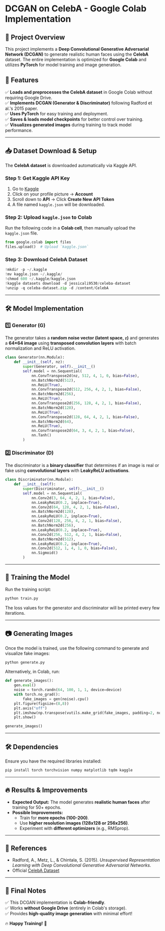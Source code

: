 # DCGAN on CelebA - Google Colab Implementation

## 📌 Project Overview
This project implements a **Deep Convolutional Generative Adversarial Network (DCGAN)** to generate realistic human faces using the **CelebA** dataset. The entire implementation is optimized for **Google Colab** and utilizes **PyTorch** for model training and image generation.

## 🚀 Features
✅ **Loads and preprocesses the CelebA dataset** in Google Colab without requiring Google Drive.  
✅ **Implements DCGAN (Generator & Discriminator)** following Radford et al.'s 2015 paper.  
✅ **Uses PyTorch** for easy training and deployment.  
✅ **Saves & loads model checkpoints** for better control over training.  
✅ **Visualizes generated images** during training to track model performance.  

---

## 📥 Dataset Download & Setup
The **CelebA dataset** is downloaded automatically via Kaggle API.

### **Step 1: Get Kaggle API Key**
1. Go to [Kaggle](https://www.kaggle.com/)
2. Click on your profile picture → **Account**
3. Scroll down to **API** → Click **Create New API Token**
4. A file named `kaggle.json` will be downloaded.

### **Step 2: Upload `kaggle.json` to Colab**
Run the following code in a **Colab cell**, then manually upload the `kaggle.json` file.
```python
from google.colab import files
files.upload()  # Upload `kaggle.json`
```

### **Step 3: Download CelebA Dataset**
```python
!mkdir -p ~/.kaggle
!mv kaggle.json ~/.kaggle/
!chmod 600 ~/.kaggle/kaggle.json
!kaggle datasets download -d jessicali9530/celeba-dataset
!unzip -q celeba-dataset.zip -d /content/CelebA
```

---

## 🛠 Model Implementation
### **1️⃣ Generator (G)**
The generator takes a **random noise vector (latent space, `z`)** and generates a **64×64 image** using **transposed convolution layers** with batch normalization and ReLU activation.

```python
class Generator(nn.Module):
    def __init__(self, nz):
        super(Generator, self).__init__()
        self.model = nn.Sequential(
            nn.ConvTranspose2d(nz, 512, 4, 1, 0, bias=False),
            nn.BatchNorm2d(512),
            nn.ReLU(True),
            nn.ConvTranspose2d(512, 256, 4, 2, 1, bias=False),
            nn.BatchNorm2d(256),
            nn.ReLU(True),
            nn.ConvTranspose2d(256, 128, 4, 2, 1, bias=False),
            nn.BatchNorm2d(128),
            nn.ReLU(True),
            nn.ConvTranspose2d(128, 64, 4, 2, 1, bias=False),
            nn.BatchNorm2d(64),
            nn.ReLU(True),
            nn.ConvTranspose2d(64, 3, 4, 2, 1, bias=False),
            nn.Tanh()
        )
```

### **2️⃣ Discriminator (D)**
The discriminator is a **binary classifier** that determines if an image is real or fake using **convolutional layers** with **LeakyReLU activations**.

```python
class Discriminator(nn.Module):
    def __init__(self):
        super(Discriminator, self).__init__()
        self.model = nn.Sequential(
            nn.Conv2d(3, 64, 4, 2, 1, bias=False),
            nn.LeakyReLU(0.2, inplace=True),
            nn.Conv2d(64, 128, 4, 2, 1, bias=False),
            nn.BatchNorm2d(128),
            nn.LeakyReLU(0.2, inplace=True),
            nn.Conv2d(128, 256, 4, 2, 1, bias=False),
            nn.BatchNorm2d(256),
            nn.LeakyReLU(0.2, inplace=True),
            nn.Conv2d(256, 512, 4, 2, 1, bias=False),
            nn.BatchNorm2d(512),
            nn.LeakyReLU(0.2, inplace=True),
            nn.Conv2d(512, 1, 4, 1, 0, bias=False),
            nn.Sigmoid()
        )
```

---

## 🎯 Training the Model
Run the training script:
```python
python train.py
```
The loss values for the generator and discriminator will be printed every few iterations.

---

## 📷 Generating Images
Once the model is trained, use the following command to generate and visualize fake images:
```python
python generate.py
```
Alternatively, in Colab, run:
```python
def generate_images():
    gen.eval()
    noise = torch.randn(64, 100, 1, 1, device=device)
    with torch.no_grad():
        fake_images = gen(noise).cpu()
    plt.figure(figsize=(8,8))
    plt.axis("off")
    plt.imshow(np.transpose(vutils.make_grid(fake_images, padding=2, normalize=True), (1,2,0)))
    plt.show()

generate_images()
```

---

## 🛠 Dependencies
Ensure you have the required libraries installed:
```bash
pip install torch torchvision numpy matplotlib tqdm kaggle
```

---

## 🔥 Results & Improvements
- **Expected Output:** The model generates **realistic human faces** after training for 50+ epochs.
- **Possible Improvements:**
  - Train for **more epochs (100-200)**.
  - Use **higher resolution images (128x128 or 256x256)**.
  - Experiment with **different optimizers** (e.g., RMSprop).

---

## 📜 References
- Radford, A., Metz, L., & Chintala, S. (2015). *Unsupervised Representation Learning with Deep Convolutional Generative Adversarial Networks*.
- Official [CelebA Dataset](http://mmlab.ie.cuhk.edu.hk/projects/CelebA.html)

---

## 🎯 Final Notes
✅ This DCGAN implementation is **Colab-friendly**.  
✅ Works **without Google Drive** (entirely in Colab's storage).  
✅ Provides **high-quality image generation** with minimal effort!  

🔥 **Happy Training!** 🚀

